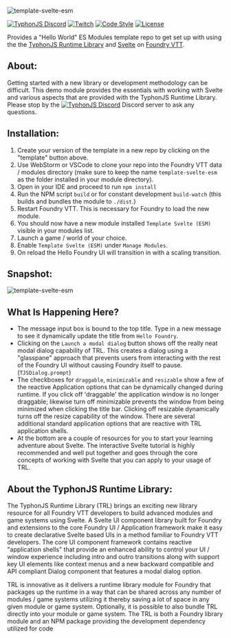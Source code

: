 ![template-svelte-esm](https://i.imgur.com/rmfWSrs.jpg)


[![TyphonJS Discord](https://img.shields.io/discord/737953117999726592?label=TyphonJS%20Discord)](https://discord.gg/mnbgN8f)
[![Twitch](https://img.shields.io/twitch/status/typhonrt?style=social)](https://www.twitch.tv/typhonrt)
[![Code Style](https://img.shields.io/badge/code%20style-allman-yellowgreen.svg?style=flat)](https://en.wikipedia.org/wiki/Indent_style#Allman_style)
[![License](https://img.shields.io/badge/license-MIT-yellowgreen.svg?style=flat)](https://github.com/typhonjs-fvtt-demo/template-svelte-esm/blob/main/LICENSE)

Provides a "Hello World" ES Modules template repo to get set up with using the the 
[TyphonJS Runtime Library](https://github.com/typhonjs-fvtt-lib/typhonjs) and [Svelte](https://svelte.dev/) on 
[Foundry VTT](https://foundryvtt.com/).

## About:
Getting started with a new library or development methodology can be difficult. This demo module 
provides the essentials with working with Svelte and various aspects that are provided with the TyphonJS Runtime 
Library. Please stop by the [![TyphonJS Discord](https://img.shields.io/discord/737953117999726592?label=TyphonJS)](https://discord.gg/mnbgN8f) 
Discord server to ask any questions.

## Installation:
1. Create your version of the template in a new repo by clicking on the "template" button above. 
2. Use WebStorm or VSCode to clone your repo into the Foundry VTT data / modules directory (make sure to keep the name 
`template-svelte-esm` as the folder installed in your module directory).
3. Open in your IDE and proceed to run `npm install` 
4. Run the NPM script `build` or for constant development `build-watch` (this builds and bundles the module to 
`./dist`.)
5. Restart Foundry VTT. This is necessary for Foundry to load the new module.
6. You should now have a new module installed `Template Svelte (ESM)` visible in your modules list.
7. Launch a game / world of your choice. 
8. Enable `Template Svelte (ESM)` under `Manage Modules`.
9. On reload the Hello Foundry UI will transition in with a scaling transition.

## Snapshot:
![template-svelte-esm](https://i.imgur.com/HMnxa4u.jpg)

## What Is Happening Here?
- The message input box is bound to the top title. Type in a new message to see it dynamically update the title from 
`Hello Foundry`.
- Clicking on the `Launch a modal dialog` button shows off the really neat modal dialog capability of TRL. This creates 
a dialog using a "glasspane" approach that prevents users from interacting with the rest of the Foundry UI without 
causing Foundry itself to pause. (`TJSDialog.prompt`)
- The checkboxes for `draggable`, `minimizable` and `resizable` show a few of the reactive Application options that 
can be dynamically changed during runtime. If you click off 'draggable' the application window is no longer draggable; 
likewise turn off minimizable prevents the window from being minimized when clicking the title bar. Clicking off 
resizable dynamically turns off the resize capability of the window. There are several additional standard application 
options that are reactive with TRL application shells.
- At the bottom are a couple of resources for you to start your learning adventure about Svelte. The interactive Svelte
tutorial is highly recommended and well put together and goes through the core concepts of working with Svelte that you 
can apply to your usage of TRL. 

## About the TyphonJS Runtime Library:
The TyphonJS Runtime Library (TRL) brings an exciting new library resource for all Foundry VTT developers to build
advanced modules and game systems using Svelte. A Svelte UI component library built for Foundry and extensions to the 
core Foundry UI / Application framework make it easy to create declarative Svelte based UIs in a method familiar to 
Foundry VTT developers. The core UI component framework contains reactive "application shells" that provide an enhanced
ability to control your UI / window experience including intro and outro transitions along with support key UI elements
like context menus and a new backward compatible and API compliant Dialog component that features a modal dialog option.

TRL is innovative as it delivers a runtime library module for Foundry that packages up the runtime in a way that
can be shared across any number of modules / game systems utilizing it thereby saving a lot of space in any given
module or game system. Optionally, it is possible to also bundle TRL directly into your module or game system. The TRL
is both a Foundry library module and an NPM package providing the development dependency utilized for code 
